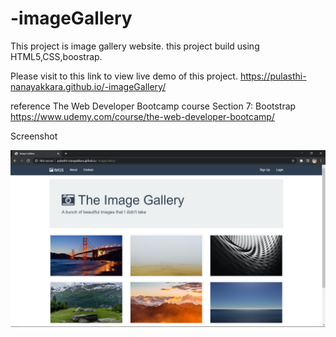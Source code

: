 # -imageGallery
This project is image gallery website. 
this project build using HTML5,CSS,boostrap.

Please visit to this link to view live demo of this project.
https://pulasthi-nanayakkara.github.io/-imageGallery/ 

reference 
The Web Developer Bootcamp course Section 7: Bootstrap
https://www.udemy.com/course/the-web-developer-bootcamp/

Screenshot

<img src="Screenshot/ss.png">


